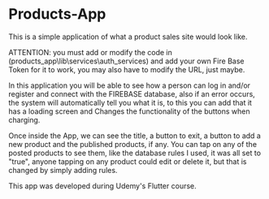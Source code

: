 # Products-App
This is a simple application of what a product sales site would look like.

ATTENTION: you must add or modify the code in (products_app\lib\services\auth_services) and add your own Fire Base Token for it to work, 
you may also have to modify the URL, just maybe.

In this application you will be able to see how a person can log in and/or register and connect with the FIREBASE database, 
also if an error occurs, the system will automatically tell you what it is, 
to this you can add that it has a loading screen and Changes the functionality of the buttons when charging.

Once inside the App, we can see the title, a button to exit, a button to add a new product and the published products, 
if any. You can tap on any of the posted products to see them, like the database rules I used, it was all set to "true", 
anyone tapping on any product could edit or delete it, but that is changed by simply adding rules.

This app was developed during Udemy's Flutter course.

